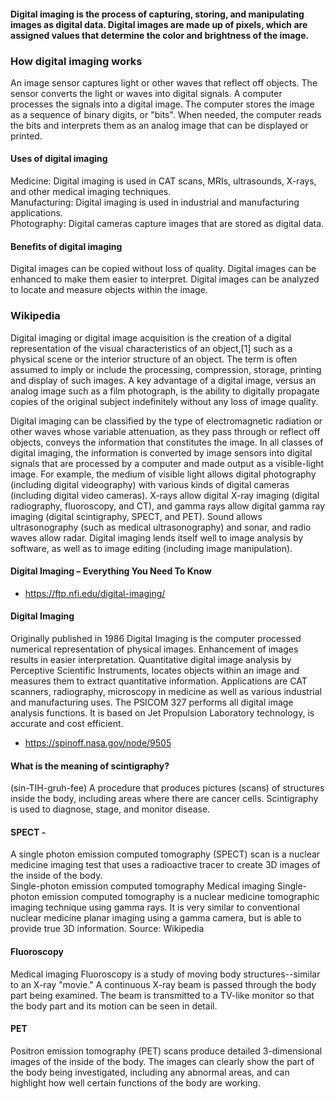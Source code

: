 #### Digital imaging is the process of capturing, storing, and manipulating images as digital data. Digital images are made up of pixels, which are assigned values that determine the color and brightness of the image. <br>
### How digital imaging works <br>
An image sensor captures light or other waves that reflect off objects. 
The sensor converts the light or waves into digital signals. 
A computer processes the signals into a digital image. 
The computer stores the image as a sequence of binary digits, or "bits". 
When needed, the computer reads the bits and interprets them as an analog image that can be displayed or printed. 
#### Uses of digital imaging <br>
Medicine: Digital imaging is used in CAT scans, MRIs, ultrasounds, X-rays, and other medical imaging techniques. <br>
Manufacturing: Digital imaging is used in industrial and manufacturing applications. <br>
Photography: Digital cameras capture images that are stored as digital data. <br>
#### Benefits of digital imaging <br>
Digital images can be copied without loss of quality. 
Digital images can be enhanced to make them easier to interpret. 
Digital images can be analyzed to locate and measure objects within the image. 


### Wikipedia <br>
Digital imaging or digital image acquisition is the creation of a digital representation of the visual characteristics of an object,[1] such as a physical scene or the interior structure of an object. The term is often assumed to imply or include the processing, compression, storage, printing and display of such images. A key advantage of a digital image, versus an analog image such as a film photograph, is the ability to digitally propagate copies of the original subject indefinitely without any loss of image quality.

Digital imaging can be classified by the type of electromagnetic radiation or other waves whose variable attenuation, as they pass through or reflect off objects, conveys the information that constitutes the image. In all classes of digital imaging, the information is converted by image sensors into digital signals that are processed by a computer and made output as a visible-light image. For example, the medium of visible light allows digital photography (including digital videography) with various kinds of digital cameras (including digital video cameras). X-rays allow digital X-ray imaging (digital radiography, fluoroscopy, and CT), and gamma rays allow digital gamma ray imaging (digital scintigraphy, SPECT, and PET). Sound allows ultrasonography (such as medical ultrasonography) and sonar, and radio waves allow radar. Digital imaging lends itself well to image analysis by software, as well as to image editing (including image manipulation).

#### Digital Imaging – Everything You Need To Know
- https://ftp.nfi.edu/digital-imaging/

#### Digital Imaging
Originally published in 1986
Digital Imaging is the computer processed numerical representation of physical images. Enhancement of images results in easier interpretation. Quantitative digital image analysis by Perceptive Scientific Instruments, locates objects within an image and measures them to extract quantitative information. Applications are CAT scanners, radiography, microscopy in medicine as well as various industrial and manufacturing uses. The PSICOM 327 performs all digital image analysis functions. It is based on Jet Propulsion Laboratory technology, is accurate and cost efficient.
- https://spinoff.nasa.gov/node/9505

#### What is the meaning of scintigraphy? <br>
(sin-TIH-gruh-fee) A procedure that produces pictures (scans) of structures inside the body, including areas where there are cancer cells. Scintigraphy is used to diagnose, stage, and monitor disease. <br>
#### SPECT - <br>
A single photon emission computed tomography (SPECT) scan is a nuclear medicine imaging test that uses a radioactive tracer to create 3D images of the inside of the body.  <br>
Single-photon emission computed tomography
Medical imaging
Single-photon emission computed tomography is a nuclear medicine tomographic imaging technique using gamma rays. It is very similar to conventional nuclear medicine planar imaging using a gamma camera, but is able to provide true 3D information.
Source: 
Wikipedia <br>

#### Fluoroscopy <br>
Medical imaging
Fluoroscopy is a study of moving body structures--similar to an X-ray "movie." A continuous X-ray beam is passed through the body part being examined. The beam is transmitted to a TV-like monitor so that the body part and its motion can be seen in detail.

#### PET <br>
Positron emission tomography (PET) scans produce detailed 3-dimensional images of the inside of the body. The images can clearly show the part of the body being investigated, including any abnormal areas, and can highlight how well certain functions of the body are working.
 

